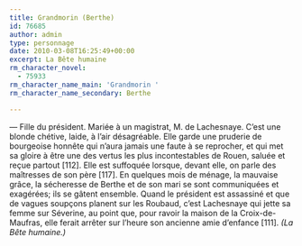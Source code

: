```yaml
---
title: Grandmorin (Berthe)
id: 76685
author: admin
type: personnage
date: 2010-03-08T16:25:49+00:00
excerpt: La Bête humaine
rm_character_novel:
  - 75933
rm_character_name_main: 'Grandmorin '
rm_character_name_secondary: Berthe

---
```

— Fille du président. Mariée à un magistrat, M. de Lachesnaye. C&rsquo;est une blonde chétive, laide, à l&rsquo;air désagréable. Elle garde une pruderie de bourgeoise honnête qui n&rsquo;aura jamais une faute à se reprocher, et qui met sa gloire à être une des vertus les plus incontestables de Rouen, saluée et reçue partout [112]. Elle est suffoquée lorsque, devant elle, on parle des maîtresses de son père [117]. En quelques mois de ménage, la mauvaise grâce, la sécheresse de Berthe et de son mari se sont communiquées et exagérées; ils se gâtent ensemble. Quand le président est assassiné et que de vagues soupçons planent sur les Roubaud, c&rsquo;est Lachesnaye qui jette sa femme sur Séverine, au point que, pour ravoir la maison de la Croix-de-Maufras, elle ferait arrêter sur l&rsquo;heure son ancienne amie d&rsquo;enfance [111]. _(La Bête humaine.)_